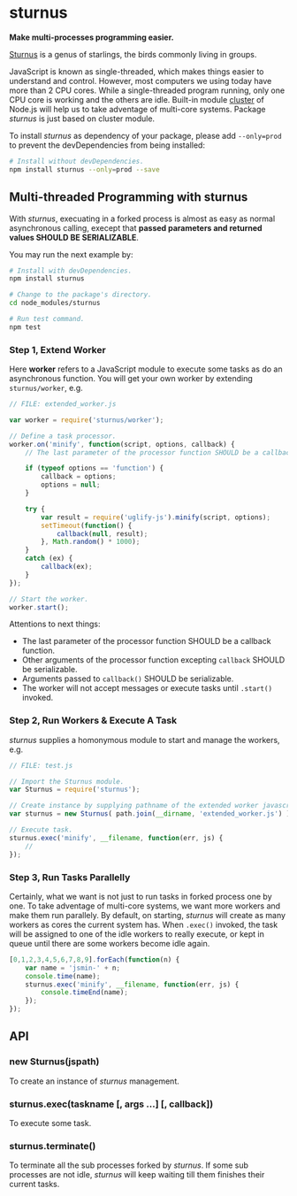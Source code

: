 #	sturnus

__Make multi-processes programming easier.__  

[Sturnus](https://en.wikipedia.org/wiki/Sturnus) is a genus of starlings, the birds commonly living in groups.

JavaScript is known as single-threaded, which makes things easier to understand and control. However, most computers we using today have more than 2 CPU cores. While a single-threaded program running, only one CPU core is working and the others are idle. Built-in module [cluster](https://nodejs.org/dist/latest-v7.x/docs/api/cluster.html) of Node.js will help us to take adventage of multi-core systems. Package *sturnus* is just based on cluster module.

To install *sturnus* as dependency of your package, please add ``--only=prod`` to prevent the devDependencies from being installed:  
```bash
# Install without devDependencies.
npm install sturnus --only=prod --save
```

##	Multi-threaded Programming with sturnus

With *sturnus*, execuating in a forked process is almost as easy as normal asynchronous calling, execept that __passed parameters and returned values SHOULD BE SERIALIZABLE__.

You may run the next example by:  
```bash
# Install with devDependencies.
npm install sturnus

# Change to the package's directory.
cd node_modules/sturnus

# Run test command.
npm test
```

###	Step 1, Extend Worker

Here __worker__ refers to a JavaScript module to execute some tasks as do an asynchronous function. You will get your own worker by extending ``sturnus/worker``, e.g.  
```javascript
// FILE: extended_worker.js

var worker = require('sturnus/worker');

// Define a task processor.
worker.on('minify', function(script, options, callback) {
	// The last parameter of the processor function SHOULD be a callback function.

	if (typeof options == 'function') {
		callback = options;
		options = null;
	}

	try {
		var result = require('uglify-js').minify(script, options);
		setTimeout(function() {
			callback(null, result);
		}, Math.random() * 1000);
	}
	catch (ex) {
		callback(ex);
	}
});

// Start the worker.
worker.start();
```

Attentions to next things:

*	The last parameter of the processor function SHOULD be a callback function.
*	Other arguments of the processor function excepting ``callback`` SHOULD be serializable.
*	Arguments passed to ``callback()`` SHOULD be serializable.
*	The worker will not accept messages or execute tasks until ``.start()`` invoked.

###	Step 2, Run Workers & Execute A Task

*sturnus* supplies a homonymous module to start and manage the workers, e.g.  
```javascript
// FILE: test.js

// Import the Sturnus module.
var Sturnus = require('sturnus');

// Create instance by supplying pathname of the extended worker javascript file.
var sturnus = new Sturnus( path.join(__dirname, 'extended_worker.js') );

// Execute task.
sturnus.exec('minify', __filename, function(err, js) {
	//
});
```

###	Step 3, Run Tasks Parallelly

Certainly, what we want is not just to run tasks in forked process one by one. To take adventage of multi-core systems, we want more workers and make them run parallely. By default, on starting, *sturnus* will create as many workers as cores the current system has. When ``.exec()`` invoked, the task will be assigned to one of the idle workers to really execute, or kept in queue until there are some workers become idle again.

```javascript
[0,1,2,3,4,5,6,7,8,9].forEach(function(n) {
	var name = 'jsmin-' + n;
	console.time(name);
	sturnus.exec('minify', __filename, function(err, js) {
		console.timeEnd(name);
	});
});
```

##	API

###	new Sturnus(jspath)

To create an instance of *sturnus* management.

###	sturnus.exec(taskname [, args ...] [, callback])

To execute some task.

###	sturnus.terminate()

To terminate all the sub processes forked by *sturnus*. If some sub processes are not idle, *sturnus* will keep waiting till them finishes their current tasks.
